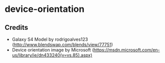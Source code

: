 # device-orientation



## Credits

- Galaxy S4 Model by rodrigoalves123 (http://www.blendswap.com/blends/view/77751)
- Device orientation image by Microsoft (https://msdn.microsoft.com/en-us/library/ie/dn433240(v=vs.85).aspx)